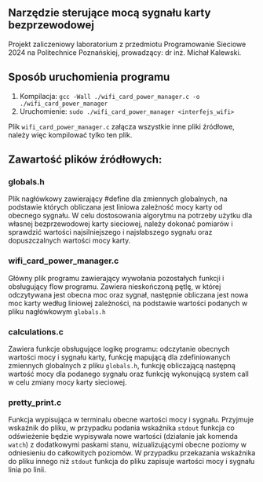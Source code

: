 ## Narzędzie sterujące mocą sygnału karty bezprzewodowej

Projekt zaliczeniowy laboratorium z przedmiotu Programowanie Sieciowe 2024 na Politechnice Poznańskiej, prowadzący: dr inż. Michał Kalewski.

## Sposób uruchomienia programu
1. Kompilacja: `gcc -Wall ./wifi_card_power_manager.c -o ./wifi_card_power_manager`
2. Uruchomienie: `sudo ./wifi_card_power_manager <interfejs_wifi>`

Plik `wifi_card_power_manager.c` załącza wszystkie inne pliki źródłowe, należy więc kompilować tylko ten plik.

## Zawartość plików źródłowych:
### globals.h
Plik nagłówkowy zawierający #define dla zmiennych globalnych, na podstawie których obliczana jest liniowa zależność mocy karty od obecnego sygnału. W celu dostosowania algorytmu na potrzeby użytku dla własnej bezprzewodowej karty sieciowej, należy dokonać pomiarów i sprawdzić wartości najsilniejszego i najsłabszego sygnału oraz dopuszczalnych wartości mocy karty.

### wifi_card_power_manager.c 
Główny plik programu zawierający wywołania pozostałych funkcji i obsługujący flow programu. Zawiera nieskończoną pętlę, w której odczytywana jest obecna moc oraz sygnał, następnie obliczana jest nowa moc karty według liniowej zależności, na podstawie wartości podanych w pliku nagłówkowym `globals.h`

### calculations.c
Zawiera funkcje obsługujące logikę programu: odczytanie obecnych wartości mocy i sygnału karty, funkcję mapującą dla zdefiniowanych zmiennych globalnych z pliku `globals.h`, funkcję obliczającą następną wartość mocy dla podanego sygnału oraz funkcję wykonującą system call w celu zmiany mocy karty sieciowej.

### pretty_print.c
Funkcja wypisująca w terminalu obecne wartości mocy i sygnału. Przyjmuje wskaźnik do pliku, w przypadku podania wskaźnika `stdout` funkcja co odświeżenie będzie wypisywała nowe wartości (działanie jak komenda `watch`) z dodatkowymi paskami stanu, wizualizującymi obecne poziomy w odniesieniu do całkowitych poziomów. W przypadku przekazania wskaźnika do pliku innego niż `stdout` funkcja do pliku zapisuje wartości mocy i sygnału linia po linii.
